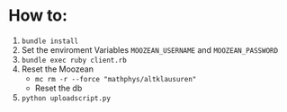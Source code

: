 # How to:

1. `bundle install`
2. Set the enviroment Variables `MOOZEAN_USERNAME` and `MOOZEAN_PASSWORD`
3. `bundle exec ruby client.rb`
4. Reset the Moozean
    - `mc rm -r --force "mathphys/altklausuren"`
    - Reset the db
5. `python uploadscript.py`
